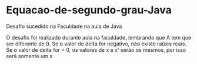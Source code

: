 # Equacao-de-segundo-grau-Java
Desafio sucedido na Faculdade na aula de Java

O desafio foi realizado durante aula na faculdade, lembrando que A tem que ser diferente de 0.
Se o valor de delta for negativo, não existe raízes reais.
Se o valor de delta for = 0, os valores de x e x' serão os mesmos, por isso será somente um x
